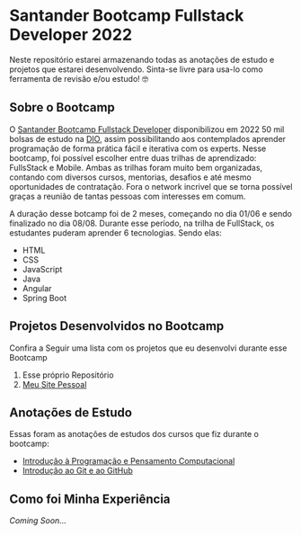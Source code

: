 # Santander Bootcamp Fullstack Developer 2022
Neste repositório estarei armazenando todas as anotações de estudo e projetos que estarei desenvolvendo. Sinta-se livre para usa-lo como ferramenta de revisão e/ou estudo! 🤓
    
## Sobre o Bootcamp
O [Santander Bootcamp Fullstack Developer](https://app.becas-santander.com/pt-BR/program/bolsas-santander-tecnologia-santander-bootcamp-2022) disponibilizou em 2022 50 mil bolsas de estudo na [DIO](https://www.dio.me/), assim possibilitando aos contemplados aprender programação de forma prática fácil e iterativa com os experts. Nesse bootcamp, foi possível escolher entre duas trilhas de aprendizado: FullsStack e Mobile. Ambas as trilhas foram muito bem organizadas, contando com diversos cursos, mentorias, desafios e até mesmo oportunidades de contratação. Fora o network incrivel que se torna possível graças a reunião de tantas pessoas com interesses em comum.
	
A duração desse botcamp foi de 2 meses, começando no dia 01/06 e sendo finalizado no dia 08/08. Durante esse período, na trilha de FullStack, os estudantes puderam aprender 6 tecnologias. Sendo elas:
	
- HTML
- CSS
- JavaScript
- Java
- Angular
- Spring Boot
	
## Projetos Desenvolvidos no Bootcamp
Confira a Seguir uma lista com os projetos que eu desenvolvi durante esse Bootcamp
	
1. Esse próprio Repositório
2. [Meu Site Pessoal](Meu-site-pessoal)

## Anotações de Estudo 
Essas foram as anotações de estudos dos cursos que fiz durante o bootcamp:
- [Introdução à Programação e Pensamento Computacional](https://docs.google.com/document/d/1Q18BccigwA8RCI_TUh3_IeHIC4zQFE13oQ4wb7vtLLI/edit?usp=sharing)
- [Introdução ao Git e ao GitHub](https://docs.google.com/document/d/1YmqKlbJJgVNF6e8lXOYYsaVGelLvw-Xe8gSQ68zHusY/edit)

## Como foi Minha Experiência
_Coming Soon..._
